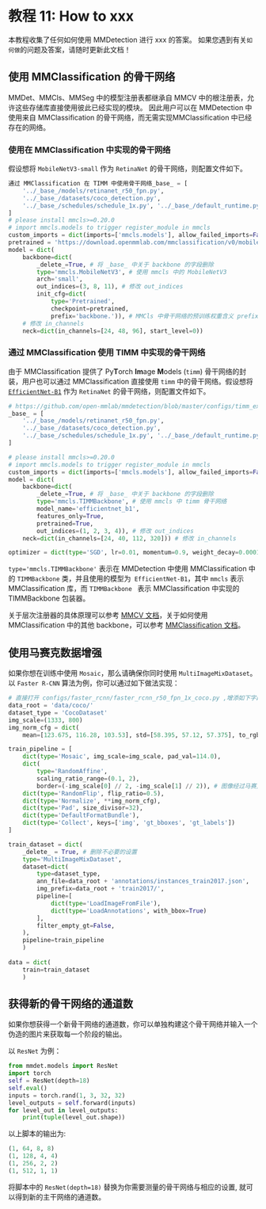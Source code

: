 # 教程 11: How to xxx
本教程收集了任何如何使用 MMDetection 进行 xxx 的答案。 如果您遇到有关`如何做`的问题及答案，请随时更新此文档！

## 使用 MMClassification 的骨干网络

MMDet、MMCls、MMSeg 中的模型注册表都继承自 MMCV 中的根注册表，允许这些存储库直接使用彼此已经实现的模块。 因此用户可以在 MMDetection 中使用来自 MMClassification 的骨干网络，而无需实现MMClassification 中已经存在的网络。

### 使用在 MMClassification 中实现的骨干网络

假设想将 `MobileNetV3-small` 作为 `RetinaNet` 的骨干网络，则配置文件如下。

```python
通过 MMClassification 在 TIMM 中使用骨干网络_base_ = [
    '../_base_/models/retinanet_r50_fpn.py',
    '../_base_/datasets/coco_detection.py',
    '../_base_/schedules/schedule_1x.py', '../_base_/default_runtime.py'
]
# please install mmcls>=0.20.0
# import mmcls.models to trigger register_module in mmcls
custom_imports = dict(imports=['mmcls.models'], allow_failed_imports=False)
pretrained = 'https://download.openmmlab.com/mmclassification/v0/mobilenet_v3/convert/mobilenet_v3_small-8427ecf0.pth'
model = dict(
    backbone=dict(
        _delete_=True, # 将 _base_ 中关于 backbone 的字段删除
        type='mmcls.MobileNetV3', # 使用 mmcls 中的 MobileNetV3
        arch='small',
        out_indices=(3, 8, 11), # 修改 out_indices
        init_cfg=dict(
            type='Pretrained',
            checkpoint=pretrained,
            prefix='backbone.')), # MMCls 中骨干网络的预训练权重含义 prefix='backbone.'，为了正常加载权重，需要把这个 prefix 去掉。
    # 修改 in_channels
    neck=dict(in_channels=[24, 48, 96], start_level=0))
```

### 通过 MMClassification 使用 TIMM 中实现的骨干网络

由于 MMClassification 提供了 Py**T**orch **Im**age **M**odels (`timm`) 骨干网络的封装，用户也可以通过 MMClassification 直接使用 `timm` 中的骨干网络。假设想将 [`EfficientNet-B1`](https://github.com/open-mmlab/mmdetection/blob/master/configs/timm_example/retinanet_timm_efficientnet_b1_fpn_1x_coco.py) 作为 `RetinaNet` 的骨干网络，则配置文件如下。

```python
# https://github.com/open-mmlab/mmdetection/blob/master/configs/timm_example/retinanet_timm_efficientnet_b1_fpn_1x_coco.py
_base_ = [
    '../_base_/models/retinanet_r50_fpn.py',
    '../_base_/datasets/coco_detection.py',
    '../_base_/schedules/schedule_1x.py', '../_base_/default_runtime.py'
]

# please install mmcls>=0.20.0
# import mmcls.models to trigger register_module in mmcls
custom_imports = dict(imports=['mmcls.models'], allow_failed_imports=False)
model = dict(
    backbone=dict(
        _delete_=True, # 将 _base_ 中关于 backbone 的字段删除
        type='mmcls.TIMMBackbone', # 使用 mmcls 中 timm 骨干网络
        model_name='efficientnet_b1',
        features_only=True,
        pretrained=True,
        out_indices=(1, 2, 3, 4)), # 修改 out_indices
    neck=dict(in_channels=[24, 40, 112, 320])) # 修改 in_channels

optimizer = dict(type='SGD', lr=0.01, momentum=0.9, weight_decay=0.0001)
```

`type='mmcls.TIMMBackbone'` 表示在 MMDetection 中使用 MMClassification 中的 `TIMMBackbone` 类，并且使用的模型为` EfficientNet-B1`，其中 `mmcls` 表示 MMClassification 库，而 `TIMMBackbone ` 表示 MMClassification 中实现的 TIMMBackbone 包装器。

关于层次注册器的具体原理可以参考 [MMCV 文档](https://github.com/open-mmlab/mmcv/blob/master/docs/zh_cn/understand_mmcv/registry.md#%E6%B3%A8%E5%86%8C%E5%99%A8%E5%B1%82%E7%BB%93%E6%9E%84)，关于如何使用 MMClassification 中的其他 backbone，可以参考 [MMClassification 文档](https://github.com/open-mmlab/mmclassification/blob/master/docs/zh_CN/tutorials/config.md)。

## 使用马赛克数据增强

如果你想在训练中使用 `Mosaic`，那么请确保你同时使用 `MultiImageMixDataset`。以 `Faster R-CNN` 算法为例，你可以通过如下做法实现：

```python
# 直接打开 configs/faster_rcnn/faster_rcnn_r50_fpn_1x_coco.py ,增添如下字段
data_root = 'data/coco/'
dataset_type = 'CocoDataset'
img_scale=(1333, 800)​
img_norm_cfg = dict(
    mean=[123.675, 116.28, 103.53], std=[58.395, 57.12, 57.375], to_rgb=True)

train_pipeline = [
    dict(type='Mosaic', img_scale=img_scale, pad_val=114.0),
    dict(
        type='RandomAffine',
        scaling_ratio_range=(0.1, 2),
        border=(-img_scale[0] // 2, -img_scale[1] // 2)), # 图像经过马赛克处理后会放大4倍，所以我们使用仿射变换来恢复图像的大小。
    dict(type='RandomFlip', flip_ratio=0.5),
    dict(type='Normalize', **img_norm_cfg),
    dict(type='Pad', size_divisor=32),
    dict(type='DefaultFormatBundle'),
    dict(type='Collect', keys=['img', 'gt_bboxes', 'gt_labels'])
]

train_dataset = dict(
    _delete_ = True, # 删除不必要的设置
    type='MultiImageMixDataset',
    dataset=dict(
        type=dataset_type,
        ann_file=data_root + 'annotations/instances_train2017.json',
        img_prefix=data_root + 'train2017/',
        pipeline=[
            dict(type='LoadImageFromFile'),
            dict(type='LoadAnnotations', with_bbox=True)
        ],
        filter_empty_gt=False,
    ),
    pipeline=train_pipeline
    )
​
data = dict(
    train=train_dataset
    )
```

## 获得新的骨干网络的通道数

如果你想获得一个新骨干网络的通道数，你可以单独构建这个骨干网络并输入一个伪造的图片来获取每一个阶段的输出。

以 `ResNet` 为例：

```python
from mmdet.models import ResNet
import torch
self = ResNet(depth=18)
self.eval()
inputs = torch.rand(1, 3, 32, 32)
level_outputs = self.forward(inputs)
for level_out in level_outputs:
    print(tuple(level_out.shape))

```

以上脚本的输出为:

```python
(1, 64, 8, 8)
(1, 128, 4, 4)
(1, 256, 2, 2)
(1, 512, 1, 1)
```

将脚本中的 `ResNet(depth=18)` 替换为你需要测量的骨干网络与相应的设置, 就可以得到新的主干网络的通道数。
